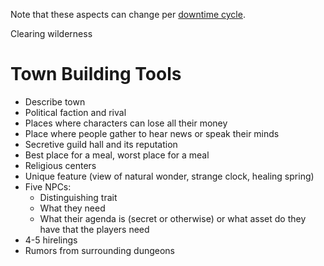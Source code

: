 
Note that these aspects can change per [downtime cycle](downtimecycle.md).





Clearing wilderness 


# Town Building Tools
- Describe town
- Political faction and rival
- Places where characters can lose all their money
- Place where people gather to hear news or speak their minds
- Secretive guild hall and its reputation 
- Best place for a meal, worst place for a meal 
- Religious centers
- Unique feature (view of natural wonder, strange clock, healing spring)
- Five NPCs:
	- Distinguishing trait
	- What they need
	- What their agenda is (secret or otherwise) or what asset do they have that the players need
- 4-5 hirelings
- Rumors from surrounding dungeons
